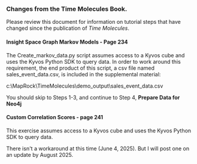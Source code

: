 ### Changes from the Time Molecules Book.

Please review this document for information on tutorial steps that have changed since the publication of <i>Time Molecules</i>.

#### Insight Space Graph Markov Models - Page 234

The Create_markov_data.py script assumes access to a Kyvos cube and uses the Kyvos Python SDK to query data.
In order to work around this requirement, the end product of this script, 
a csv file named sales_event_data.csv, is included in the supplemental material:

c:\MapRock\TimeMolecules\demo_output\sales_event_data.csv

You should skip to Steps 1-3, and continue to Step 4, <b>Prepare Data for Neo4j</b>

#### Custom Correlation Scores - page 241

This exercise assumes access to a Kyvos cube and uses the Kyvos Python SDK to query data.

There isn't a workaround at this time (June 4, 2025). But I will post one on an update by August 2025.
